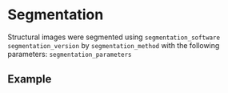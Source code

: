 # Segmentation

Structural images were segmented using `segmentation_software`
`segmentation_version` by `segmentation_method` with the following parameters:
`segmentation_parameters`

## Example
